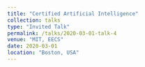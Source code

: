 ```yaml
---
title: "Certified Artificial Intelligence"
collection: talks
type: "Invited Talk"
permalink: /talks/2020-03-01-talk-4
venue: "MIT, EECS"
date: 2020-03-01
location: "Boston, USA"
---
```


